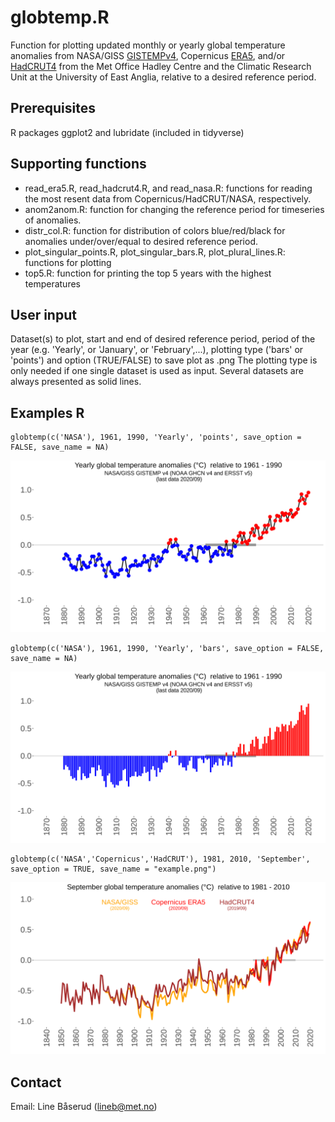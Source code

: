 # globtemp.R
Function for plotting updated monthly or yearly global temperature anomalies from NASA/GISS [GISTEMPv4](https://data.giss.nasa.gov/gistemp), Copernicus [ERA5](https://climate.copernicus.eu/climate-bulletins), and/or [HadCRUT4](https://www.metoffice.gov.uk/hadobs/hadcrut4) from the Met Office Hadley Centre and the Climatic Research Unit at the University of East Anglia, relative to a desired reference period.

## Prerequisites
R packages ggplot2 and lubridate (included in tidyverse)

## Supporting functions
* read_era5.R, read_hadcrut4.R, and read_nasa.R: functions for reading the most resent data from Copernicus/HadCRUT/NASA, respectively.
* anom2anom.R: function for changing the reference period for timeseries of anomalies.
* distr_col.R: function for distribution of colors blue/red/black for anomalies under/over/equal to desired reference period.
* plot_singular_points.R, plot_singular_bars.R, plot_plural_lines.R: functions for plotting
* top5.R: function for printing the top 5 years with the highest temperatures

## User input
Dataset(s) to plot, start and end of desired reference period, period of the year (e.g. 'Yearly', or 'January', or 'February',...), plotting type ('bars' or 'points') and option (TRUE/FALSE) to save plot as .png
The plotting type is only needed if one single dataset is used as input. Several datasets are always presented as solid lines.

## Examples R
```
globtemp(c('NASA'), 1961, 1990, 'Yearly', 'points', save_option = FALSE, save_name = NA)
```
![test](figs/example_yearly_points.png)

```
globtemp(c('NASA'), 1961, 1990, 'Yearly', 'bars', save_option = FALSE, save_name = NA)
```
![test](figs/example_yearly_bars.png)

```
globtemp(c('NASA','Copernicus','HadCRUT'), 1981, 2010, 'September', save_option = TRUE, save_name = "example.png")
```
![test](figs/example_sept2.png)

## Contact

Email: Line Båserud (lineb@met.no)
